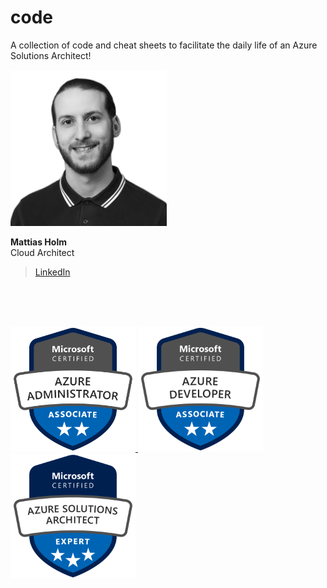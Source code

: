 # code
A collection of code and cheat sheets to facilitate the daily life of an Azure Solutions Architect!

<img src="./img/mattiasholm.png" alt="Mattias Holm" width="250"/>

**Mattias Holm**\
Cloud Architect
>[LinkedIn](https://linkedin.com/in/holmmattias)

<br><br><br>

<a href="https://www.youracclaim.com/badges/16f784ad-9f4e-41f9-a12a-c560b076d016/public_url"><img alt="Microsoft Certified: Azure Administrator Associate" src="./img/microsoft-certified-azure-administrator-associate.png" width="200">
<a href="https://www.youracclaim.com/badges/8d0c3a47-711e-4f43-97bc-5301b8be1f5d/public_url"><img alt="Microsoft Certified: Azure Developer Associate" src="./img/microsoft-certified-azure-developer-associate.png" width="200">
<a href="https://www.youracclaim.com/badges/8d8b88dd-82a8-48b1-9f64-f4bdbf67ba25/public_url"><img alt="Microsoft Certified: Azure Solutions Architect Expert" src="./img/microsoft-certified-azure-solutions-architect-expert.png" width="200">
